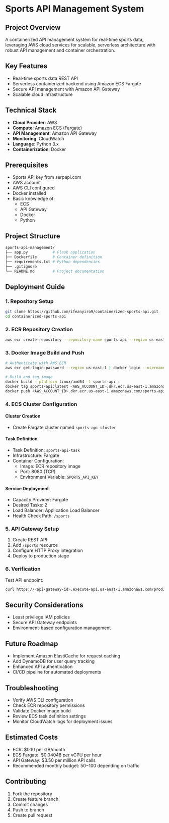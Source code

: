 # Sports API Management System

## Project Overview

A containerized API management system for real-time sports data, leveraging AWS cloud services for scalable, serverless architecture with robust API management and container orchestration.

## Key Features

- Real-time sports data REST API
- Serverless containerized backend using Amazon ECS Fargate
- Secure API management with Amazon API Gateway
- Scalable cloud infrastructure

## Technical Stack

- **Cloud Provider**: AWS
- **Compute**: Amazon ECS (Fargate)
- **API Management**: Amazon API Gateway
- **Monitoring**: CloudWatch
- **Language**: Python 3.x
- **Containerization**: Docker

## Prerequisites

- Sports API key from serpapi.com
- AWS account
- AWS CLI configured
- Docker installed
- Basic knowledge of:
  - ECS
  - API Gateway
  - Docker
  - Python

## Project Structure

```bash
sports-api-management/
├── app.py           # Flask application
├── Dockerfile       # Container definition
├── requirements.txt # Python dependencies
├── .gitignore
└── README.md        # Project documentation
```

## Deployment Guide

### 1. Repository Setup

```bash
git clone https://github.com/ifeanyiro9/containerized-sports-api.git
cd containerized-sports-api
```

### 2. ECR Repository Creation

```bash
aws ecr create-repository --repository-name sports-api --region us-east-1
```

### 3. Docker Image Build and Push

```bash
# Authenticate with AWS ECR
aws ecr get-login-password --region us-east-1 | docker login --username AWS --password-stdin <AWS_ACCOUNT_ID>.dkr.ecr.us-east-1.amazonaws.com

# Build and tag image
docker build --platform linux/amd64 -t sports-api .
docker tag sports-api:latest <AWS_ACCOUNT_ID>.dkr.ecr.us-east-1.amazonaws.com/sports-api:latest
docker push <AWS_ACCOUNT_ID>.dkr.ecr.us-east-1.amazonaws.com/sports-api:latest
```

### 4. ECS Cluster Configuration

#### Cluster Creation

- Create Fargate cluster named `sports-api-cluster`

#### Task Definition

- Task Definition: `sports-api-task`
- Infrastructure: Fargate
- Container Configuration:
  - Image: ECR repository image
  - Port: 8080 (TCP)
  - Environment Variable: `SPORTS_API_KEY`

#### Service Deployment

- Capacity Provider: Fargate
- Desired Tasks: 2
- Load Balancer: Application Load Balancer
- Health Check Path: `/sports`

### 5. API Gateway Setup

1. Create REST API
2. Add `/sports` resource
3. Configure HTTP Proxy integration
4. Deploy to production stage

### 6. Verification

Test API endpoint:

```bash
curl https://<api-gateway-id>.execute-api.us-east-1.amazonaws.com/prod/sports
```

## Security Considerations

- Least privilege IAM policies
- Secure API Gateway endpoints
- Environment-based configuration management

## Future Roadmap

- Implement Amazon ElastiCache for request caching
- Add DynamoDB for user query tracking
- Enhanced API authentication
- CI/CD pipeline for automated deployments

## Troubleshooting

- Verify AWS CLI configuration
- Check ECR repository permissions
- Validate Docker image build
- Review ECS task definition settings
- Monitor CloudWatch logs for deployment issues

## Estimated Costs

- ECR: $0.10 per GB/month
- ECS Fargate: $0.04048 per vCPU per hour
- API Gateway: $3.50 per million API calls
- Recommended monthly budget: $50-$100 depending on traffic

## Contributing

1. Fork the repository
2. Create feature branch
3. Commit changes
4. Push to branch
5. Create pull request
